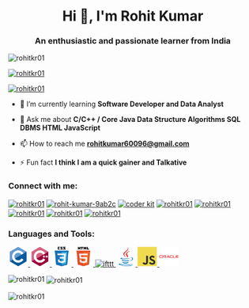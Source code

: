 <h1 align="center">Hi 👋, I'm Rohit Kumar</h1>
<h3 align="center">An enthusiastic and passionate learner from India</h3>

<p align="left"> <img src="https://komarev.com/ghpvc/?username=rohitkr01&label=Profile%20views&color=0e75b6&style=flat" alt="rohitkr01" /> </p>

<p align="left"> <a href="https://github.com/ryo-ma/github-profile-trophy"><img src="https://github-profile-trophy.vercel.app/?username=rohitkr01" alt="rohitkr01" /></a> </p>

<p align="left"> <a href="https://twitter.com/rohitkr01" target="blank"><img src="https://img.shields.io/twitter/follow/rohitkr01?logo=twitter&style=for-the-badge" alt="rohitkr01" /></a> </p>

- 🌱 I’m currently learning **Software Developer and Data Analyst**

- 💬 Ask me about **C/C++ / Core Java Data Structure Algorithms SQL DBMS HTML JavaScript**

- 📫 How to reach me **rohitkumar60096@gmail.com**

- ⚡ Fun fact **I think I am a quick gainer and Talkative**

<h3 align="left">Connect with me:</h3>
<p align="left">
<a href="https://twitter.com/rohitkr01" target="blank"><img align="center" src="https://raw.githubusercontent.com/rahuldkjain/github-profile-readme-generator/master/src/images/icons/Social/twitter.svg" alt="rohitkr01" height="30" width="40" /></a>
<a href="https://linkedin.com/in/rohit-kumar-9ab2c" target="blank"><img align="center" src="https://raw.githubusercontent.com/rahuldkjain/github-profile-readme-generator/master/src/images/icons/Social/linked-in-alt.svg" alt="rohit-kumar-9ab2c" height="30" width="40" /></a>
<a href="https://www.youtube.com/c/coder kit" target="blank"><img align="center" src="https://raw.githubusercontent.com/rahuldkjain/github-profile-readme-generator/master/src/images/icons/Social/youtube.svg" alt="coder kit" height="30" width="40" /></a>
<a href="https://www.codechef.com/users/rohitkr01" target="blank"><img align="center" src="https://cdn.jsdelivr.net/npm/simple-icons@3.1.0/icons/codechef.svg" alt="rohitkr01" height="30" width="40" /></a>
<a href="https://www.hackerrank.com/rohitkr01" target="blank"><img align="center" src="https://raw.githubusercontent.com/rahuldkjain/github-profile-readme-generator/master/src/images/icons/Social/hackerrank.svg" alt="rohitkr01" height="30" width="40" /></a>
<a href="https://codeforces.com/profile/rohitkr01" target="blank"><img align="center" src="https://raw.githubusercontent.com/rahuldkjain/github-profile-readme-generator/master/src/images/icons/Social/codeforces.svg" alt="rohitkr01" height="30" width="40" /></a>
<a href="https://www.leetcode.com/rohitkr01" target="blank"><img align="center" src="https://raw.githubusercontent.com/rahuldkjain/github-profile-readme-generator/master/src/images/icons/Social/leet-code.svg" alt="rohitkr01" height="30" width="40" /></a>
<a href="https://auth.geeksforgeeks.org/user/rohitkr01" target="blank"><img align="center" src="https://raw.githubusercontent.com/rahuldkjain/github-profile-readme-generator/master/src/images/icons/Social/geeks-for-geeks.svg" alt="rohitkr01" height="30" width="40" /></a>
</p>

<h3 align="left">Languages and Tools:</h3>
<p align="left"> <a href="https://www.cprogramming.com/" target="_blank" rel="noreferrer"> <img src="https://raw.githubusercontent.com/devicons/devicon/master/icons/c/c-original.svg" alt="c" width="40" height="40"/> </a> <a href="https://www.w3schools.com/cpp/" target="_blank" rel="noreferrer"> <img src="https://raw.githubusercontent.com/devicons/devicon/master/icons/cplusplus/cplusplus-original.svg" alt="cplusplus" width="40" height="40"/> </a> <a href="https://www.w3schools.com/css/" target="_blank" rel="noreferrer"> <img src="https://raw.githubusercontent.com/devicons/devicon/master/icons/css3/css3-original-wordmark.svg" alt="css3" width="40" height="40"/> </a> <a href="https://www.w3.org/html/" target="_blank" rel="noreferrer"> <img src="https://raw.githubusercontent.com/devicons/devicon/master/icons/html5/html5-original-wordmark.svg" alt="html5" width="40" height="40"/> </a> <a href="https://ifttt.com/" target="_blank" rel="noreferrer"> <img src="https://www.vectorlogo.zone/logos/ifttt/ifttt-ar21.svg" alt="ifttt" width="40" height="40"/> </a> <a href="https://www.java.com" target="_blank" rel="noreferrer"> <img src="https://raw.githubusercontent.com/devicons/devicon/master/icons/java/java-original.svg" alt="java" width="40" height="40"/> </a> <a href="https://developer.mozilla.org/en-US/docs/Web/JavaScript" target="_blank" rel="noreferrer"> <img src="https://raw.githubusercontent.com/devicons/devicon/master/icons/javascript/javascript-original.svg" alt="javascript" width="40" height="40"/> </a> <a href="https://www.oracle.com/" target="_blank" rel="noreferrer"> <img src="https://raw.githubusercontent.com/devicons/devicon/master/icons/oracle/oracle-original.svg" alt="oracle" width="40" height="40"/> </a> </p>

<p><img align="left" src="https://github-readme-stats.vercel.app/api/top-langs?username=rohitkr01&show_icons=true&locale=en&layout=compact" alt="rohitkr01" /></p>

<p>&nbsp;<img align="center" src="https://github-readme-stats.vercel.app/api?username=rohitkr01&show_icons=true&locale=en" alt="rohitkr01" /></p>

<p><img align="center" src="https://github-readme-streak-stats.herokuapp.com/?user=rohitkr01&" alt="rohitkr01" /></p>

